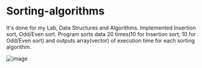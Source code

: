 # Sorting-algorithms
It's done for my Lab, Data Structures and Algorithms.
Implemented Insertion sort, Odd/Even sort. Program 
sorts data 20 times(10 for Insertion sort, 
10 for Odd/Even sort) and outputs array(vector) 
of execution time for each sorting algorithm.

![image](https://user-images.githubusercontent.com/65315002/198836411-e9940cfe-35fa-474b-9636-b62f35e2e577.png)
